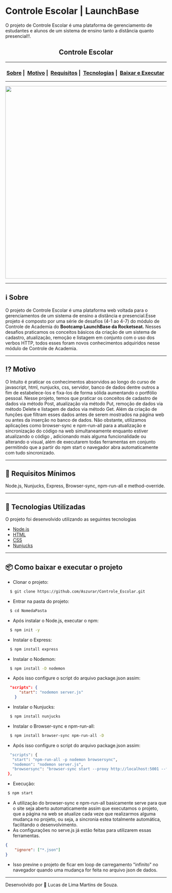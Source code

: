 # Controle Escolar | LaunchBase
 O projeto de Controle Escolar é uma plataforma de gerenciamento de estudantes e alunos de um sistema de ensino tanto a distância quanto presencial!!.
<h2 align="center">Controle Escolar</h2>

___

<h3 align="center">
  <a href="#information_source-sobre">Sobre</a>&nbsp;|&nbsp;
  <a href="#interrobang-motivo">Motivo</a>&nbsp;|&nbsp;
  <a href="#seedling-requisitos-mínimos">Requisitos</a>&nbsp;|&nbsp;
  <a href="#rocket-tecnologias-utilizadas">Tecnologias</a>&nbsp;|&nbsp;
  <a href="#package-como-baixar-e-executar-o-projeto">Baixar e Executar</a>&nbsp;
</h3>

___

<div align="center" ><img src="" width="600"></div> 

___

## :information_source: Sobre

O projeto de Controle Escolar é uma plataforma web voltada para o gerenciamentos de um sistema de ensino a distância e presencial.Esse projeto é composto por uma série de desafios (4-1 ao 4-7) do módulo de Controle de Academia do **Bootcamp LaunchBase da Rocketseat.**
Nesses desafios praticamos os conceitos básicos da criação de um sistema de cadastro, atualização, remoção e listagem em conjunto com o uso dos verbos HTTP, todos esses foram novos conhecimentos adquiridos nesse módulo de Controle de Academia. 
___
## :interrobang: Motivo

O Intuito é praticar os conhecimentos absorvidos ao longo do curso de javascript, html, nunjucks, css, servidor, banco de dados dentre outros a fim de estabelece-los e fixa-los de forma sólida aumentando o portfólio pessoal.
Nesse projeto, temos que praticar os conceitos de cadastro de dados via método Post, atualização via método Put, remoção de dados via método Delete e listagem de dados via método Get. Além  da criação de funções que filtram esses dados antes de serem mostrados na página web ou antes da inserção no banco de dados.
Não obstante, utilizamos aplicações como browser-sync e npm-run-all para a atualização e sincronização do código na web simultaneamente enquanto estiver atualizando o código , adicionando mais alguma funcionalidade ou alterando o visual, além de executarem todas ferramentas em conjunto permitindo que a partir do npm start o navegador abra automaticamente com tudo sincronizado.
___
## :seedling: Requisitos Mínimos

Node.js, Nunjucks, Express, Browser-sync, npm-run-all e method-override.
___
## :rocket: Tecnologias Utilizadas 

O projeto foi desenvolvido utilizando as seguintes tecnologias

- [Node.js](https://nodejs.org/en/)
- [HTML](https://developer.mozilla.org/pt-BR/docs/Web/HTML)
- [CSS](https://developer.mozilla.org/pt-BR/docs/Web/CSS)
- [Nunjucks](https://mozilla.github.io/nunjucks/)

___
## :package: Como baixar e executar o projeto

  - Clonar o projeto:
```bash
  $ git clone https://github.com/Aszurar/Controle_Escolar.git
```
- Entrar na pasta do projeto:
```bash
  $ cd NomedaPasta
```
- Após instalar o Node.js, executar o npm:
```bash
  $ npm init -y
```
- Instalar o Express:
```bash
  $ npm install express
```
- Instalar o Nodemon:
```bash
  $ npm install -D nodemon  
```
- Após isso configure o script do arquivo package.json assim:
```json
  "scripts": {
      "start": "nodemon server.js"
    }
```
- Instalar o Nunjucks:
```bash
  $ npm install nunjucks
```
 - Instalar o  Browser-sync e npm-run-all:
```bash
  $ npm install browser-sync npm-run-all -D
```
 - Após isso configure o script do arquivo package.json assim:
 ```bash
   "scripts": {
    "start": "npm-run-all -p nodemon browsersync",
    "nodemon": "nodemon server.js",
    "browsersync": "browser-sync start --proxy http://localhost:5001 --files 'public,views'"
  },
```
 - Execução:
 ```bash
  $ npm start
```
- A utilização do browser-sync e npm-run-all basicamente serve para que o site seja aberto automaticamente assim que executamos o projeto, que a página na web se atualize cada veze que realizarmos alguma mudança no projeto, ou seja, a sincronia estea totalmente automática, facilitando o desenvolvimento.
- As configurações no serve.js já estão feitas para utilizarem essas ferramentas.
```json
{   
    "ignore": ["*.json"] 
}
```
- Isso previne o projeto de ficar em loop de carregamento "infinito" no navegador quando uma mudança for feita no arquivo json de dados.
___
Desenvolvido por :star2: Lucas de Lima Martins de Souza.

